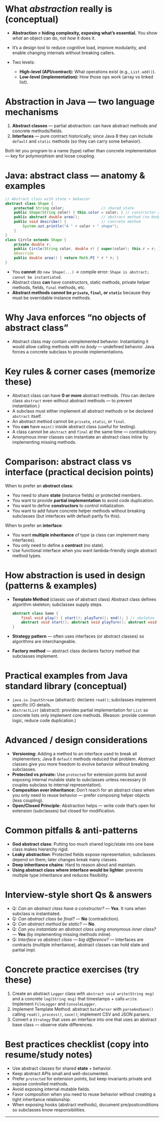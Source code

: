 # What *abstraction* really is (conceptual)

* **Abstraction = hiding complexity, exposing what’s essential.**
  You show *what* an object can do, not *how* it does it.
* It’s a design tool to reduce cognitive load, improve modularity, and enable changing internals without breaking callers.
* Two levels:

  * **High-level (API/contract):** What operations exist (e.g., `List.add()`).
  * **Low-level (implementation):** How those ops work (array vs linked list).

# Abstraction in Java — two language mechanisms

1. **Abstract classes** — partial abstraction: can have abstract methods *and* concrete methods/fields.
2. **Interfaces** — pure contract historically; since Java 8 they can include `default` and `static` methods (so they can carry some behavior).

Both let you program to a name (type) rather than concrete implementation — key for polymorphism and loose coupling.

# Java: abstract class — anatomy & examples

```java
// Abstract class with state + behavior
abstract class Shape {
    protected String color;                 // shared state
    public Shape(String color) { this.color = color; } // constructor allowed
    public abstract double area();          // abstract method (no body)
    public void describe() {                // concrete method
        System.out.println("A " + color + " shape");
    }
}
class Circle extends Shape {
    private double r;
    public Circle(String color, double r) { super(color); this.r = r; }
    @Override
    public double area() { return Math.PI * r * r; }
}
```

* You **cannot** do `new Shape(...)` → compile error: `Shape is abstract; cannot be instantiated`.
* Abstract class **can** have constructors, static methods, private helper methods, fields, `final` methods, etc.
* **Abstract methods cannot be `private`, `final`, or `static`** because they must be overridable instance methods.

# Why Java enforces “no objects of abstract class”

* Abstract class may contain unimplemented behavior. Instantiating it would allow calling methods with *no body* — undefined behavior. Java forces a concrete subclass to provide implementations.

# Key rules & corner cases (memorize these)

* Abstract class can have **0 or more** abstract methods. (You can declare class `abstract` even without abstract methods — to prevent instantiation.)
* A subclass must either implement all abstract methods or be declared `abstract` itself.
* An abstract method cannot be `private`, `static`, or `final`.
* You **can** have `main()` inside abstract class (useful for testing).
* A class cannot be `abstract` and `final` at the same time — contradictory.
* Anonymous inner classes can instantiate an abstract class inline by implementing missing methods.

# Comparison: abstract class vs interface (practical decision points)

When to prefer an **abstract class**:

* You need to share **state** (instance fields) or protected members.
* You want to provide **partial implementation** to avoid code duplication.
* You want to define **constructors** to control initialization.
* You want to add future concrete helper methods without breaking subclasses (but interfaces with default partly fix this).

When to prefer an **interface**:

* You want **multiple inheritance** of type (a class can implement many interfaces).
* You only need to define a **contract** (no state).
* Use functional interface when you want lambda-friendly single abstract method types.

# How abstraction is used in design (patterns & examples)

* **Template Method** (classic use of abstract class)
  Abstract class defines algorithm skeleton; subclasses supply steps.

  ```java
  abstract class Game {
      final void play() { start(); playTurn(); end(); } // skeleton
      abstract void start(); abstract void playTurn(); abstract void end();
  }
  ```
* **Strategy pattern** — often uses interfaces (or abstract classes) so algorithms are interchangeable.
* **Factory method** — abstract class declares factory method that subclasses implement.

# Practical examples from Java standard library (conceptual)

* `java.io.InputStream` (abstract): declares `read()`; subclasses implement specific I/O details.
* `AbstractList` (abstract): provides partial implementation for `List` so concrete lists only implement core methods.
  (Reason: provide common logic, reduce code duplication.)

# Advanced / design considerations

* **Versioning:** Adding a method to an interface used to break all implementers; Java 8 `default` methods reduced that problem. Abstract classes give you more freedom to evolve behavior without breaking subclasses.
* **Protected vs private:** Use `protected` for extension points but avoid exposing internal mutable state to subclasses unless necessary (it couples subclass to internal representation).
* **Composition over inheritance:** Don’t reach for an abstract class when you only need to reuse behavior — prefer composing helper objects (less coupling).
* **Open/Closed Principle:** Abstraction helps — write code that’s open for extension (subclasses) but closed for modification.

# Common pitfalls & anti-patterns

* **God abstract class**: Putting too much shared logic/state into one base class makes hierarchy rigid.
* **Leaky abstraction**: Protected fields expose representation; subclasses depend on them; later changes break many classes.
* **Deep inheritance chains**: Hard to reason about and maintain.
* **Using abstract class where interface would be lighter**: prevents multiple type inheritance and reduces flexibility.

# Interview-style short Qs & answers

* Q: *Can an abstract class have a constructor?* — **Yes**. It runs when subclass is instantiated.
* Q: *Can abstract class be final?* — **No** (contradiction).
* Q: *Can abstract method be static?* — **No**.
* Q: *Can you instantiate an abstract class using anonymous inner class?* — **Yes** (by implementing missing methods inline).
* Q: *Interface vs abstract class — big difference?* — Interfaces are contracts (multiple inheritance), abstract classes can hold state and partial impl.

# Concrete practice exercises (try these)

1. Create an abstract `Logger` class with `abstract void write(String msg)` and a concrete `log(String msg)` that timestamps + calls `write`. Implement `FileLogger` and `ConsoleLogger`.
2. Implement Template Method: abstract `DataParser` with `parseAndSave()` calling `read()`, `process()`, `save()`; implement CSV and JSON parsers.
3. Convert a `Strategy` that uses an interface into one that uses an abstract base class — observe state differences.

# Best practices checklist (copy into resume/study notes)

* Use abstract classes for shared **state** + behavior.
* Keep abstract APIs small and well-documented.
* Prefer `protected` for extension points, but keep invariants private and expose controlled methods.
* Avoid exposing internal mutable fields.
* Favor composition when you need to reuse behavior without creating a tight inheritance relationship.
* When exposing hooks (abstract methods), document pre/postconditions so subclasses know responsibilities.

---
